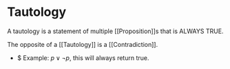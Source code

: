 # Tautology

A tautology is a statement of multiple [[Proposition]]s that is ALWAYS TRUE.

The opposite of a [[Tautology]] is a [[Contradiction]].

- $ Example:  $p\lor \neg p$, this will always return true.